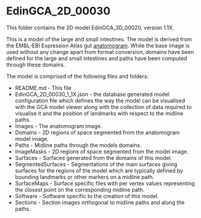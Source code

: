# EdinGCA_2D_00030

This folder contains the 2D model EdinGCA_3D_00020, version 1.1X.

This is a model of the large and small intestines. The model is derived from the
EMBL-EBI Expression Atlas gut
[anatomogram](https://github.com/ebi-gene-expression-group/anatomogram).
While the base image is used without any change apart from format conversion,
domains have been defined for the large and small intestines and paths
have been computed through these domains.

The model is comprised of the following files and folders:

* README.md - This file
* EdinGCA_2D_00030_1_1X.json - the database generated model configuration file
  which defines the way the model can be visualised with the GCA model viewer
  along with the collection of data required to visualise it and the position
  of landmarks with respect to the midline paths.
* Images - The anatomogram image.
* Domains - 2D regions of space segmented from the anatomogram model image.
* Paths - Midline paths through the models domains.
* ImageMasks - 2D regions of space segmented from the model image.
* Surfaces - Surfaces generated from the domains of this model.
* SegmentedSurfaces - Segmentations of the main surfaces giving surfaces for
  the regions of the model which are typically defined by bounding
  landmarks or other markers on a midline path.
* SurfaceMaps - Surface specific files with per vertex values representing
  the closest point on the corresponding midline path.
* Software - Software specific to the creation of this model.
* Sections - Section images orthogonal to midline paths and along the paths.

